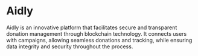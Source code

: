 # Aidly
Aidly is an innovative platform that facilitates secure and transparent donation management through blockchain technology. It connects users with campaigns, allowing seamless donations and tracking, while ensuring data integrity and security throughout the process.
